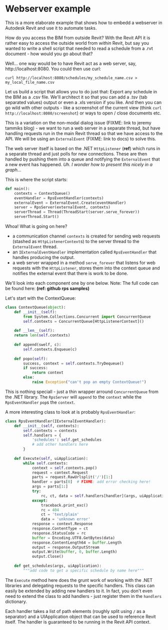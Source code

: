 # Webserver example

This is a more elaborate example that shows how to embedd a webserver in Autodesk Revit and use it to automate tasks.

How do you access the BIM from outside Revit? With the Revit API it is rather easy to access the outside world from *within* Revit, but say you wanted to write a shell script that needed to read a schedule from a .rvt document - how would you go about that?

Well… one way would be to have Revit act as a web server, say, http://localhost:8080. You could then use curl:

```
curl http://localhost:8080/schedules/my_schedule_name.csv > my_local_file_name.csv
```

Let us build a script that allows you to do just that: Export any schedule in the BIM as a .csv file. We'll architect it so that you can add a .tsv (tab separated values) output or even a .xls version if you like. And then you can go wild with other outputs - like a screenshot of the current view (think `curl http://localhost:8080/screenshot`) or ways to open / close documents etc.

This is a variation on the non-modal dialog issue (FIXME: link to jeremy tammiks blog) - we want to run a web server in a separate thread, but have handling requests run in the main Revit thread so that we have access to the API. We will be using an `ExternalEvent` (FIXME: link to docs) to solve this.

The web server itself is based on the .NET `HttpListener` (**ref**) which runs in a separate thread and just polls for new connections. These are then handled by pushing them into a queue and notifying the `ExternalEvent` that a new event has happened. *Uh. I wonder how to present this nicely in a graph...*

This is where the script starts:

```python
def main():
    contexts = ContextQueue()
    eventHandler = RpsEventHandler(contexts)
    externalEvent = ExternalEvent.Create(eventHandler)
    server = RpsServer(externalEvent, contexts)
    serverThread = Thread(ThreadStart(server.serve_forever))
    serverThread.Start()
```

Whoa! What is going on here?

- a communication channel `contexts` is created for sending web requests (stashed as `HttpListenerContext`s) to the server thread to the `ExternalEvent` thread.
- an `IExternalEventHandler` implementation called `RpsEventHandler` that handles producing the output.
- a web server wrapped in a method `serve_forever` that listens for web requests with the `HttpListener`, stores them into the context queue and notifies the external event that there is work to be done.

We'll look into each component one by one below. Note: The full code can be found here: **(ref: github rps samples)**

Let's start with the ContextQueue:

```python
class ContextQueue(object):
    def __init__(self):
        from System.Collections.Concurrent import ConcurrentQueue
        self.contexts = ConcurrentQueue[HttpListenerContext]()
        
    def __len__(self):
    return len(self.contexts)
    
    def append(swelf, c):
        self.contexts.Enqueue(c)
        
    def popo(self):
        success, context = self.contexts.TryDequeue()
        if success:
            return context
        else:
            raise Exception("can't pop an empty ContextQueue!")
```

This is nothing speciall - just a thin wrapper arround `ConcurrentQueue` from the .NET library. The `RpsServer` will `append` to the `context` while the `RpsEventHandler` `pop`s the `context`. 

A more interesting class to look at is probably `RpsEventHandler`:

```python
class RpsEventHandler(IExternalEventHandler):
    def __init__(self, contexts):
        self.contexts = contexts
        self.handlers = {
            'schedules': self.get_schedules
            # add other handlers here
        }
        
    def Execute(self, uiApplication):
        while self.contexts:
            context = self.contexts.pop()
            request = context.Request
            parts = request.RawUrlsplit('/')[1:]
            handler = parts[0]  # FIXME: add error checking here!
            args = parts[1:]
            try:
                rc, ct, data = self.handlers[handler](args, uiApplication)
            except:
                traceback.print_exc()
                rc = 404
                ct = 'text/plain'
                data = 'unknown error'
            response = context.Response
            response.ContentType = ct
            response.StatusCode = rc
            buffer = Encoding.UTF8.GetBytes(data)
            response.ContentLength64 = buffer.Length
            output = response.OutputStream
            output.Write(buffer, 0, buffer.Length)
            output.Close()
            
    def get_schedules(args, uiApplication):
        """add code to get a specific schedule by name here"""
```

The `Execute` method here does the grunt work of working with the .NET libraries and delegating requests to the specific handlers. This class can easily be extended by adding new handlers to it. In fact, you don't even need to extend the class to add handlers - just register them in the `handlers` dictionary.

Each handler takes a list of path elements (roughly split using `/` as a separator) and a UIApplication object that can be used to reference Revit itself. The handler is guaranteed to be running in the Revit API context.